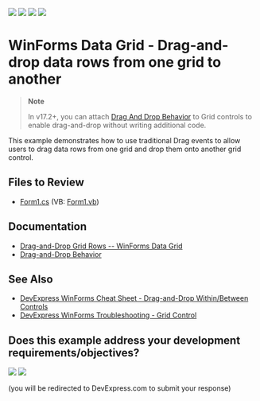 <!-- default badges list -->
![](https://img.shields.io/endpoint?url=https://codecentral.devexpress.com/api/v1/VersionRange/128624391/17.2.3%2B)
[![](https://img.shields.io/badge/Open_in_DevExpress_Support_Center-FF7200?style=flat-square&logo=DevExpress&logoColor=white)](https://supportcenter.devexpress.com/ticket/details/E694)
[![](https://img.shields.io/badge/📖_How_to_use_DevExpress_Examples-e9f6fc?style=flat-square)](https://docs.devexpress.com/GeneralInformation/403183)
[![](https://img.shields.io/badge/💬_Leave_Feedback-feecdd?style=flat-square)](#does-this-example-address-your-development-requirementsobjectives)
<!-- default badges end -->

# WinForms Data Grid - Drag-and-drop data rows from one grid to another

> **Note**
> 
> In v17.2+, you can attach [Drag And Drop Behavior](https://documentation.devexpress.com/WindowsForms/118656/Common-Features/Behaviors/Drag-And-Drop-Behavior) to Grid controls to enable drag-and-drop without writing additional code.

This example demonstrates how to use traditional Drag events to allow users to drag data rows from one grid and drop them onto another grid control.


## Files to Review

* [Form1.cs](./CS/Form1.cs) (VB: [Form1.vb](./VB/Form1.vb))


## Documentation

* [Drag-and-Drop Grid Rows -- WinForms Data Grid](https://docs.devexpress.com/WindowsForms/401989/controls-and-libraries/data-grid/drag-and-drop)
* [Drag-and-Drop Behavior](https://documentation.devexpress.com/WindowsForms/118656/Common-Features/Behaviors/Drag-And-Drop-Behavior)

## See Also

* [DevExpress WinForms Cheat Sheet - Drag-and-Drop Within/Between Controls](https://go.devexpress.com/CheatSheets_WinForms_Examples_T949086.aspx)
* [DevExpress WinForms Troubleshooting - Grid Control](https://go.devexpress.com/CheatSheets_WinForms_Examples_T934742.aspx)


<!-- feedback -->
## Does this example address your development requirements/objectives?

[<img src="https://www.devexpress.com/support/examples/i/yes-button.svg"/>](https://www.devexpress.com/support/examples/survey.xml?utm_source=github&utm_campaign=winforms-drag-drop-rows-from-one-grid-to-another&~~~was_helpful=yes) [<img src="https://www.devexpress.com/support/examples/i/no-button.svg"/>](https://www.devexpress.com/support/examples/survey.xml?utm_source=github&utm_campaign=winforms-drag-drop-rows-from-one-grid-to-another&~~~was_helpful=no)

(you will be redirected to DevExpress.com to submit your response)
<!-- feedback end -->
